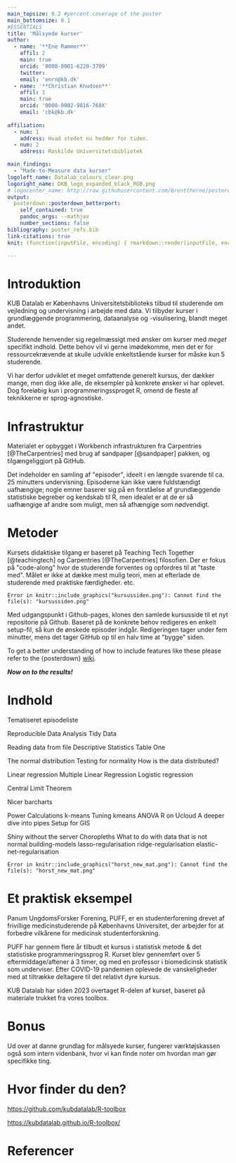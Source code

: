 ```yaml
---
main_topsize: 0.2 #percent coverage of the poster
main_bottomsize: 0.1
#ESSENTIALS
title: 'Målsyede kurser'
author:
  - name: '**Ene Rammer**'
    affil: 2
    main: true
    orcid: '0000-0001-6220-3709'
    twitter: 
    email: 'enrn@kb.dk'
  - name: '**Christian Knudsen**'
    affil: 1
    main: true
    orcid: '0000-0002-9816-768X'
    email: 'cbk@kb.dk'
  
affiliation:
  - num: 1
    address: Hvad stedet nu hedder for tiden.
  - num: 2
    address: Roskilde Universitetsbibliotek

main_findings:
  - "Made-to-Measure data kurser"
logoleft_name: Datalab_colours_clear.png
logoright_name: DKB_logo_expanded_black_RGB.png
# logocenter_name: http://raw.githubusercontent.com/brentthorne/posterdown/master/images/qr-code-black.png
output: 
  posterdown::posterdown_betterport:
    self_contained: true
    pandoc_args: --mathjax
    number_sections: false
bibliography: poster_refs.bib
link-citations: true
knit: (function(inputFile, encoding) { rmarkdown::render(inputFile, encoding = encoding, output_file = file.path(dirname(inputFile), 'poster.html')) })

---
```




# Introduktion

KUB Datalab er Københavns Universitetsbiblioteks tilbud til studerende om 
vejledning og undervisning i arbejde med data. Vi tilbyder kurser i grundlæggende
programmering, dataanalyse og -visulisering, blandt meget andet. 

Studerende henvender sig regelmæssigt med ønsker om kurser med _meget_ specifikt
indhold. Dette behov vil vi gerne imødekomme, men det er for ressourcekrævende
at skulle udvikle enkeltstående kurser for måske kun 5 studerende. 

Vi har derfor udviklet et meget omfattende generelt kursus, der dækker mange, men
dog ikke alle, de eksempler på konkrete ønsker vi har oplevet. 
Dog foreløbig kun i programmeringssproget R, omend de fleste af teknikkerne er 
sprog-agnostiske.




# Infrastruktur

Materialet er opbygget i Workbench infrastrukturen fra Carpentries [@TheCarpentries] 
med brug af sandpaper [@sandpaper] pakken, og tilgængeliggjort på GitHub.

Det indeholder en samling af "episoder", ideelt i en længde svarende til ca.
25 minutters undervisning. Episoderne kan ikke være fuldstændigt uafhængige;
nogle emner baserer sig på en forståelse af grundlæggende statistiske begreber
og kendskab til R, men idealet er at de er så uafhængige af andre som muligt,
men så afhængige som nødvendigt. 





# Metoder

Kursets didaktiske tilgang er baseret på Teaching Tech Together [@teachingtech]
og Carpentries [@TheCarpentries] filosofien. Der er fokus på "code-along" hvor
de studerende forventes og opfordres til at "taste med". Målet er ikke at 
dække mest mulig teori, men at efterlade de studerende med praktiske færdigheder.
etc.


``` error
Error in knitr::include_graphics("kursussiden.png"): Cannot find the file(s): "kursussiden.png"
```

Med udgangspunkt i Github-pages, klones den samlede kursusside til et nyt
repositorie på Github. Baseret på de konkrete behov redigeres en enkelt 
setup-fil, så kun de ønskede episoder indgår. Redigeringen tager under fem 
minutter, mens det tager GitHub op til en halv time at "bygge" siden. 


To get a better understanding of how to include features like these please refer to the {posterdown} [wiki](https://github.com/posterdown/wiki).

**_Now on to the results!_**

# Indhold

Tematiseret episodeliste

Reproducible Data Analysis
Tidy Data

Reading data from file
Descriptive Statistics
Table One



The normal distribution
Testing for normality
How is the data distributed?

Linear regression
Multiple Linear Regression
Logistic regression

Central Limit Theorem

Nicer barcharts

Power Calculations
k-means
Tuning kmeans
ANOVA
R on Ucloud
A deeper dive into pipes
Setup for GIS

Shiny without the server
Choropleths
What to do with data that is not normal
building-models
lasso-regularisation
ridge-regularisation
elastic-net-regularisation


``` error
Error in knitr::include_graphics("horst_new_mat.png"): Cannot find the file(s): "horst_new_mat.png"
```


# Et praktisk eksempel

Panum UngdomsForsker Forening, PUFF, er en studenterforening drevet af frivillige
medicinstuderende på Københavns Universitet, der arbejder for at forbedre vilkårene
for medicinsk studenterforskning. 

PUFF har gennem flere år tilbudt et kursus i statistisk metode & det statistiske
programmeringssprog R. Kurset blev gennemført over 5 eftermiddage/aftener á 3 timer,
og med en professor i biomedicinsk statistik som underviser. Efter COVID-19 
pandemien oplevede de vanskeligheder med at tiltrække deltagere til det relativt
dyre kursus.

KUB Datalab har siden 2023 overtaget R-delen af kurset, baseret på materiale
trukket fra vores toolbox.

# Bonus

Ud over at danne grundlag for målsyede kurser, fungerer værktøjskassen også som
intern videnbank, hvor vi kan finde noter om hvordan man gør specifikke ting. 


# Hvor finder du den?
https://github.com/kubdatalab/R-toolbox

https://kubdatalab.github.io/R-toolbox/

# Referencer
